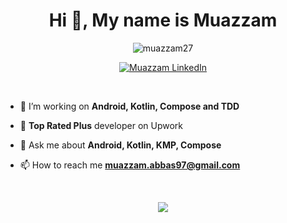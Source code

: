 <h1 align="center">Hi 👋, My name is Muazzam</h1>

<p align="center"> <img src="https://komarev.com/ghpvc/?username=muazzam27&label=Profile%20views&color=0e75b6&style=flat" alt="muazzam27" /> </p>

<p align="center">

</p>

<p align="center">  
 <a href="https://www.linkedin.com/in/muazzam-abbas-055a5b5b/">
    <img alt="Muazzam LinkedIn" src="https://img.shields.io/badge/LinkedIn-0077B5?style=for-the-badge&logo=linkedin&logoColor=white">
  </a>
</p>
<br />

- 🌱 I’m working on **Android, Kotlin, Compose and TDD**

- 🌱 **Top Rated Plus** developer on Upwork

- 💬 Ask me about **Android, Kotlin, KMP, Compose**

- 📫 How to reach me **muazzam.abbas97@gmail.com**


<br />
<p align="center">
  <img src="https://github-readme-streak-stats.herokuapp.com/?user=muazzam27&" />
</p>
